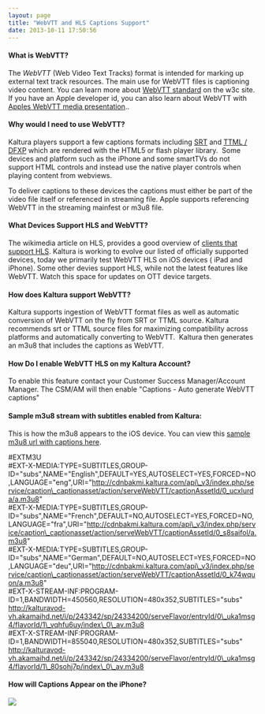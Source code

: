 ```yaml
---
layout: page
title: "WebVTT and HLS Captions Support"
date: 2013-10-11 17:50:56
---
```


#### **What is WebVTT?**

The <dfn id="dfn-webvtt">WebVTT</dfn> (Web Video Text Tracks) format is intended for marking up external text track resources. The main use for WebVTT files is captioning video content. You can learn more about [WebVTT standard][1] on the w3c site. If you have an Apple developer id, you can also learn about WebVTT with <a href="https://developer.apple.com/videos/wwdc/2012/?id=512" target="_blank" title="apple webVTT">Apples WebVTT media presentation</a>.. 

 [1]: http://dev.w3.org/html5/webvtt/ "WebVTT"

#### **Why would I need to use WebVTT?**

Kaltura players support a few captions formats including [SRT][2] and <a href="http://player.kaltura.com/docs/CaptionsCustomVarsTTML" target="_blank" title="Kaltura Player Captions support">TTML / DFXP</a> which are rendered with the HTML5 or flash player library.  Some devices and platform such as the iPhone and some smartTVs do not support HTML controls and instead use the native player controls when playing content from webviews.

 [2]: http://player.kaltura.com/docs/CaptionsKalturaApi "Captions API"

To deliver captions to these devices the captions must either be part of the video file itself or referenced in streaming file. Apple supports referencing WebVTT in the streaming mainfest or m3u8 file.

#### **What Devices Support HLS and WebVTT?**

The wikimedia article on HLS, provides a good overview of <a href="https://en.wikipedia.org/wiki/HTTP_Live_Streaming#Clients" target="_blank" title="Wikimedia HLS">clients that support HLS</a>. Kaltura is working to evolve our listed of officially supported devices, today we primarily test WebVTT HLS on iOS devices ( iPad and iPhone). Some other devies support HLS, while not the latest features like WebVTT. Watch this space for updates on OTT device targets.     

#### **How does Kaltura support WebVTT?**     

Kaltura supports ingestion of WebVTT format files as well as automatic conversion of WebVTT on the fly from SRT or TTML source. Kaltura recommends srt or TTML source files for maximizing compatibility across platforms and automatically converting to WebVTT.  Kaltura then generates an m3u8 that includes the captions as WebVTT.

#### **How Do I enable WebVTT HLS on my Kaltura Account?**

To enable this feature contact your Customer Success Manager/Account Manager. The CSM/AM will then enable "<span>Captions - Auto generate WebVTT captions"</span>

#### **Sample m3u8 stream with subtitles enabled from Kaltura:**

This is how the m3u8 appears to the iOS device. You can view this [sample m3u8 url with captions here][3].

 [3]: http://cdnbakmi.kaltura.com/p/243342/sp/24334200/playManifest/entryId/0_uka1msg4/flavorIds/1_vqhfu6uy,1_80sohj7p/format/applehttp/protocol/http/a.m3u8

#EXTM3U  
#EXT-X-MEDIA:TYPE=SUBTITLES,GROUP-ID="subs",NAME="English",DEFAULT=YES,AUTOSELECT=YES,FORCED=NO,LANGUAGE="eng",URI="http://cdnbakmi.kaltura.com/api\_v3/index.php/service/caption\_captionasset/action/serveWebVTT/captionAssetId/0_ucxlurda/a.m3u8"  
#EXT-X-MEDIA:TYPE=SUBTITLES,GROUP-ID="subs",NAME="French",DEFAULT=NO,AUTOSELECT=YES,FORCED=NO,LANGUAGE="fra",URI="http://cdnbakmi.kaltura.com/api\_v3/index.php/service/caption\_captionasset/action/serveWebVTT/captionAssetId/0_s8saifol/a.m3u8"  
#EXT-X-MEDIA:TYPE=SUBTITLES,GROUP-ID="subs",NAME="German",DEFAULT=NO,AUTOSELECT=YES,FORCED=NO,LANGUAGE="deu",URI="http://cdnbakmi.kaltura.com/api\_v3/index.php/service/caption\_captionasset/action/serveWebVTT/captionAssetId/0_k74wquon/a.m3u8"  
#EXT-X-STREAM-INF:PROGRAM-ID=1,BANDWIDTH=450560,RESOLUTION=480x352,SUBTITLES="subs"  
http://kalturavod-vh.akamaihd.net/i/p/243342/sp/24334200/serveFlavor/entryId/0\_uka1msg4/flavorId/1\_vqhfu6uy/index\_0\_av.m3u8  
#EXT-X-STREAM-INF:PROGRAM-ID=1,BANDWIDTH=855040,RESOLUTION=480x352,SUBTITLES="subs"  
http://kalturavod-vh.akamaihd.net/i/p/243342/sp/24334200/serveFlavor/entryId/0\_uka1msg4/flavorId/1\_80sohj7p/index\_0\_av.m3u8

#### **How will Captions Appear on the iPhone?**

<img src="{{site.url}}/assets/1299">